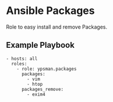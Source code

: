 

Ansible Packages
=============
Role to easy install and remove Packages.

Example Playbook
----------------

    - hosts: all
      roles:
        - role: ypsman.packages
          packages:
            - vim
            - htop
          packages_remove:
            - exim4
